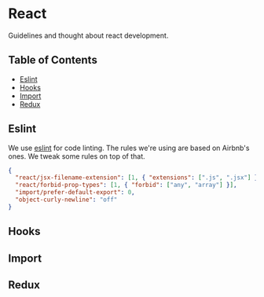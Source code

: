 # React
Guidelines and thought about react development.

## Table of Contents
* [Eslint](#eslint)
* [Hooks](#hooks)
* [Import](#import)
* [Redux](#redux)

## Eslint
We use [eslint](https://eslint.org/) for code linting.
The rules we're using are based on Airbnb's ones.
We tweak some rules on top of that.

```json
{
  "react/jsx-filename-extension": [1, { "extensions": [".js", ".jsx"] }],
  "react/forbid-prop-types": [1, { "forbid": ["any", "array"] }],
  "import/prefer-default-export": 0,
  "object-curly-newline": "off"
}
```

## Hooks

## Import

## Redux
